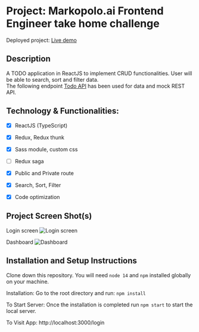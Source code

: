 # Project: Markopolo.ai Frontend Engineer take home challenge

Deployed project: [Live demo](https://markopolo-crud-test.vercel.app/)

## Description

A TODO application in ReactJS to implement CRUD functionalities. User will be able to search, sort and filter data.
<br />
The following endpoint [Todo API](https://jsonplaceholder.typicode.com/todos) has been used for data and mock REST API.

## Technology & Functionalities:
- [x] ReactJS (TypeScript)
- [x] Redux, Redux thunk
- [x] Sass module, custom css
- [ ] Redux saga
- [x] Public and Private route
- [x] Search, Sort, Filter
- [x] Code optimization


## Project Screen Shot(s)

Login screen
![Login screen](https://ibb.co/cCNTkTg)

Dashboard
![Dashboard](https://ibb.co/FB9Fg7t)


## Installation and Setup Instructions

Clone down this repository. You will need `node 14` and `npm` installed globally on your machine.

Installation:
Go to the root directory and run: `npm install`  

To Start Server: 
Once the installation is completed run `npm start` to start the local server.

To Visit App: http://localhost:3000/login  